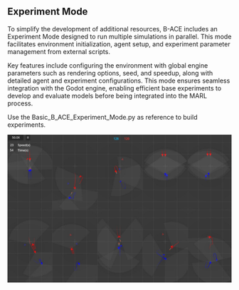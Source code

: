 ## Experiment Mode

To simplify the development of additional resources, B-ACE includes an Experiment Mode designed to run multiple simulations in parallel. This mode facilitates environment initialization, agent setup, and experiment parameter management from external scripts. 

Key features include configuring the environment with global engine parameters such as rendering options, seed, and speedup, along with detailed agent and experiment configurations. This mode ensures seamless integration with the Godot engine, enabling efficient base experiments to develop and evaluate models before being integrated into the MARL process. 

Use the Basic_B_ACE_Experiment_Mode.py as reference to build experiments.

![Parallel experiemnt with 10 simulations](/images/exp_mode.jpg)
